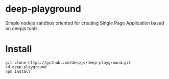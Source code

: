 deep-playground
====

Simple nodejs sandbox oriented for creating Single Page Application based on deepjs tools.


Install
===

```shell
git clone https://github.com/deepjs/deep-playground.git
cd deep-playground
npm install
```
